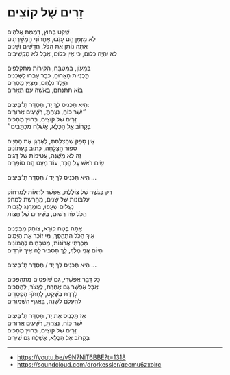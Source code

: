 # זֵרִים שֶׁל קוֹצִים

שֶׁקֶט בַּחוּץ, דִּמְמַת אֱלֹהִים\
לֹא מִזְּמַן הֵם עָזְבוּ, אַחֲרוֹנֵי הַמְּשָׁרְתִים\
אַתָּה נוֹתֵן אֶת הַכֹּל, חֳדָשִׁים וְשָׁנִים\
לֹא יִהְיֶה כְּלוּם, כִּי אֵין כְּלוּם, אֲבָל לֹא מַקְשִׁיבִים\
\
בְּמָעוֹן, בַּמִּטְבָּח, הַקִּירוֹת מִתְקַלְּפִים\
תָּכְנִיּוֹת הָאֵרוּחַ, כְּבָר עָבְרוּ לַשְּׁכֵנִים\
הַיֶּלֶד נִלְחָם, מְצַיֵּץ מְסָרִים\
בּוֹא תִּתְנַחֵם, בְּאִשָּׁה עִם תְּאָרִים\
\
הִיא תַּכְנִיס לְךָ יָד, תְּסַדֵּר תָּ׳בֵּיצִים:\
״יִשַּׁר כּוֹחַ, נִצַּחְתָּ, רְשָׁעִים אֲרוּרִים\
זֵרִים שֶׁל קוֹצִים, בַּחוּץ מְחַכִּים\
בְּקָרוֹב אֶל הַכֶּלֶא, אֶשְׁלַח מִכְתָּבִים״\
\
אֵין סָפֵק שֶׁהִצְלַחְתְּ, לְאַרְגֵּן אֶת הַחַיִּים\
סִפּוּר הַצְלָחָה, כָּתוּב בָּעִתּוֹנִים\
זֶה לֹא מְשַׁנֶּה, עֲטִיפוֹת שֶׁל דָּגִים\
שִׂים רֹאשׁ עַל הַכַּר, עוֹד מְעַט הֵם סוֹפְרִים\
\
הִיא תַּכְנִיס לְךָ יָד / תְּסַדֵּר תָּ׳בֵּיצִים …\
\
רַק בְּגֶשֶׁר שֶׁל צוֹלֶלֶת, אֶפְשָׁר לִרְאוֹת לְמֵרָחוֹק\
עֶלְבּוֹנוֹת שֶׁל שָׁנִים, מֵהָרֶשֶׁת לִמְחֹק\
נַעֲלִים שֶׁעָפוּ, בּוּמֵרַנְגּ לַגַּבּוֹת\
הַכֹּל פֹּה רָשׁוּם, בְּשִׁירִים שֶׁל חֲצוֹת\
\
אַתָּה בֶּטַח קוֹרֵא, צוֹחֵק מִבִּפְנִים\
אֵיךְ הַכֹּל הִתְהַפֵּךְ, מִי זוֹכֵר אֶת הַיָּמִים\
מָכַרְתִּי אֲרוֹנוֹת, מִטְבָּחִים לַהֲמוֹנִים\
הַיּוֹם אֲנִי מֶלֶךְ, לֵךְ תַּסְבִּיר לָהּ אֵיךְ יוֹרְדִים\
\
הִיא תַּכְנִיס לְךָ יָד / תְּסַדֵּר תָּ׳בֵּיצִים ...\
\
כָּל דָּבָר אֶפְשָׁרִי, גַּם שׁוֹפְטִים מִתְהַפְּכִים\
אֲבָל אֶפְשָׁר גַּם אַחֶרֶת, לַעֲצֹר, לְהַסְכִּים\
לָרֶדֶת בְּשֶׁקֶט, לַחְתֹּךְ הֶפְסֵדִים\
לְהֵעָלֵם לְשָׁנָה, בָּאֲגַף הַשְּׁמוּרִים\
\
אָז תַּכְנִיס אֶת יָד, תְּסַדֵּר תָּ׳בֵּיצִים\
יִשַּׁר כּוֹחַ, נִצַּחְתָּ, רְשָׁעִים אֲרוּרִים\
זֵרִים שֶׁל קוֹצִים, בַּחוּץ מְחַכִּים\
בְּקָרוֹב אֶל הַכֶּלֶא, אֶשְׁלַח גַּם שִׁירִים

---
- https://youtu.be/v9N7NiT6BBE?t=1318
- https://soundcloud.com/drorkessler/qecmu6zxoirc
